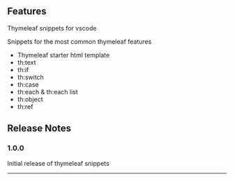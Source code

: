 ## Features

Thymeleaf snippets for vscode

Snippets for the most common thymeleaf features
- Thymeleaf starter html template
- th:text
- th:if
- th:switch
- th:case
- th:each & th:each list
- th:object
- th:ref

## Release Notes

### 1.0.0

Initial release of thymeleaf snippets

-----------------------------------------------------------------------------------------------------------
